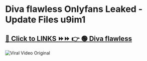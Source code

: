
 # Diva flawless Onlyfans Leaked - Update Files u9im1

## <h2><a href="https://clipsfans.com/Diva_flawless&ref=git">🔗 Click to LINKS ⏩⏩ 👉 🟢 Diva flawless </a></h2>

<a href="https://clipsfans.com/Diva_flawless&ref=git" rel="nofollow" data-target="animated-image.originalLink"><img src="https://i.ibb.co.com/xMMVF88/686577567.gif" alt="Viral Video Original" style="max-width: 100%; display: inline-block;" data-target="animated-image.originalImage"></a>

